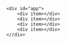     <div id="app">
        <div item></div>
        <div item></div>
        <div item></div>
        <div item></div>
    <//div>